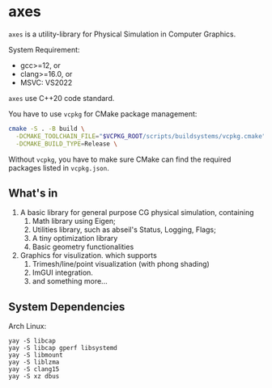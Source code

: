 # axes

`axes` is a utility-library for Physical Simulation in Computer Graphics.

System Requirement:

- gcc>=12, or
- clang>=16.0, or
- MSVC: VS2022

`axes` use C++20 code standard.

You have to use `vcpkg` for CMake package management:

```sh
cmake -S . -B build \
  -DCMAKE_TOOLCHAIN_FILE="$VCPKG_ROOT/scripts/buildsystems/vcpkg.cmake" \
  -DCMAKE_BUILD_TYPE=Release \
```

Without `vcpkg`, you have to make sure CMake can find the required packages listed in `vcpkg.json`.

## What's in

1. A basic library for general purpose CG physical simulation, containing
   1. Math library using Eigen;
   2. Utilities library, such as abseil's Status, Logging, Flags;
   3. A tiny optimization library
   4. Basic geometry functionalities
2. Graphics for visulization. which supports 
   1. Trimesh/line/point visualization (with phong shading)
   2. ImGUI integration.
   3. and something more...

## System Dependencies

Arch Linux:

```
yay -S libcap 
yay -S libcap gperf libsystemd
yay -S libmount
yay -S liblzma
yay -S clang15
yay -S xz dbus
```


